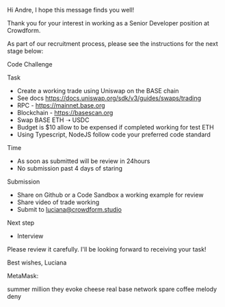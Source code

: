 Hi Andre,
I hope this message finds you well!

Thank you for your interest in working as a Senior Developer position at Crowdform.

As part of our recruitment process, please see the instructions for the next stage below:

Code Challenge

Task
- Create a working trade using Uniswap on the BASE chain
- See docs https://docs.uniswap.org/sdk/v3/guides/swaps/trading
- RPC - https://mainnet.base.org
- Blockchain - https://basescan.org
- Swap BASE ETH ➝ USDC
- Budget is $10 allow to be expensed if completed working for test ETH
- Using Typescript, NodeJS follow code your preferred code standard

Time
- As soon as submitted will be review in 24hours
- No submission past 4 days of staring

Submission
- Share on Github or a Code Sandbox a working example for review
- Share video of trade working
- Submit to luciana@crowdform.studio

Next step
- Interview

Please review it carefully. I'll be looking forward to receiving your task!

Best wishes,
Luciana



MetaMask:

summer million they evoke cheese real base network spare coffee melody deny